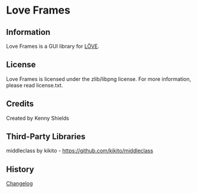 # Love Frames

## Information

Love Frames is a GUI library for [LÖVE](https://love2d.org/).

## License

Love Frames is licensed under the zlib/libpng license. For more information, please read license.txt.

## Credits

Created by Kenny Shields

## Third-Party Libraries

middleclass by kikito - https://github.com/kikito/middleclass

## History

[Changelog](https://github.com/linux-man/LoveFrames/blob/master/changelog.txt)

